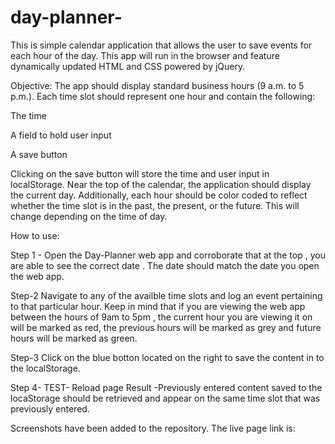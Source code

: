 # day-planner-
This is simple calendar application that allows the user to save events for each hour of the day. This app will run in the browser and feature dynamically updated HTML and CSS powered by jQuery.

Objective:
The app should display standard business hours (9 a.m. to 5 p.m.). Each time slot should represent one hour and contain the following:


The time


A field to hold user input


A save button


Clicking on the save button will store the time and user input in localStorage.
Near the top of the calendar, the application should display the current day. Additionally, each hour should be color coded to reflect whether the time slot is in the past, the present, or the future. This will change depending on the time of day.

How to use: 

Step 1 - Open the Day-Planner web app and corroborate that at the top , you are able to see the correct date . The date should match the date you open the web app.

Step-2 Navigate to any of the availble time slots and log an event pertaining to that particular hour. Keep in mind that if you are viewing the web app between the hours of 9am to 5pm , the current hour you are viewing it on will be marked as red, the previous hours will be marked as grey and future hours will be marked as green.

Step-3 Click on the blue botton located on the right to save the content in to the localStorage.

Step 4- TEST- Reload page
Result
    -Previously entered content saved to the locaStorage should be retrieved and appear on the same time slot that was previously entered.



Screenshots have been added to the repository. The live page link is:
